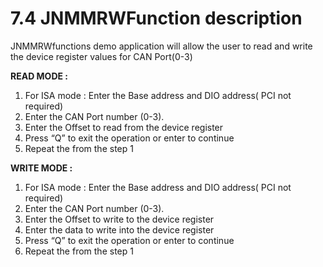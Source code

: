 # 7.4	JNMMRWFunction description

JNMMRWfunctions demo application will allow the user to read and write the device register values for CAN Port\(0-3\)

**READ MODE :**

1. For ISA mode : Enter the Base address and DIO address\( PCI not required\)
2. Enter the CAN Port number \(0-3\).
3. Enter the Offset to read from the device register
4. Press “Q” to exit the operation or enter to continue
5. Repeat the from the step 1

**WRITE MODE :**

1. For ISA mode : Enter the Base address and DIO address\( PCI not required\)
2. Enter the CAN Port number \(0-3\).
3. Enter the Offset to write to  the device register
4. Enter the data to write into the device register
5. Press “Q” to exit the operation or enter to continue
6. Repeat the from the step 1

